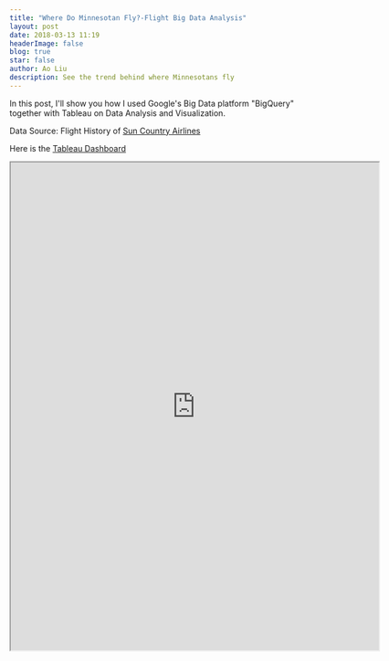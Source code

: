 ```yaml
---
title: "Where Do Minnesotan Fly?-Flight Big Data Analysis"
layout: post
date: 2018-03-13 11:19
headerImage: false
blog: true
star: false
author: Ao Liu
description: See the trend behind where Minnesotans fly 
---
```


In this post, I'll show you how I used Google's Big Data platform "BigQuery" together with Tableau on Data Analysis and Visualization. 

Data Source: Flight History of [Sun Country Airlines
](https://en.wikipedia.org/wiki/Sun_Country_Airlines)

Here is the [Tableau Dashboard](https://public.tableau.com/views/sun_2/Dashboard1?:embed=y&:display_count=yes&publish=yes)

<iframe width = "645" height = "855" src="https://public.tableau.com/views/sun_2/Dashboard1?:embed=y&:showVizHome=no&:embed=true"/></iframe>

